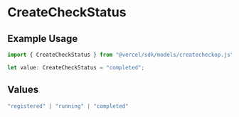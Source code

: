 # CreateCheckStatus

## Example Usage

```typescript
import { CreateCheckStatus } from "@vercel/sdk/models/createcheckop.js";

let value: CreateCheckStatus = "completed";
```

## Values

```typescript
"registered" | "running" | "completed"
```